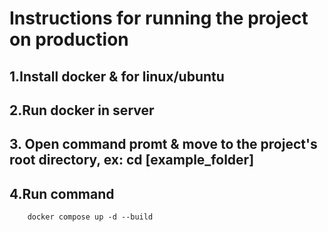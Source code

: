 # Instructions for running the project on production

## 1.Install docker & for linux/ubuntu

## 2.Run docker in server

## 3. Open command promt & move to the project's root directory, ex: cd [example_folder]

## 4.Run command

        docker compose up -d --build
